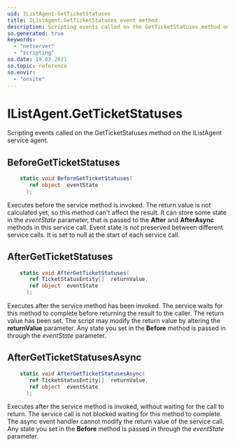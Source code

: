 ```yaml
---
uid: IListAgent-GetTicketStatuses
title: IListAgent.GetTicketStatuses event method
description: Scripting events called on the GetTicketStatuses method on the IListAgent service agent.
so.generated: true
keywords:
  - "netserver"
  - "scripting"
so.date: 19.03.2021
so.topic: reference
so.envir:
  - "onsite"
---
```

# IListAgent.GetTicketStatuses

Scripting events called on the <see cref='M:SuperOffice.CRM.Services.IListAgent.GetTicketStatuses'>GetTicketStatuses</see> method on the <see cref='IListAgent'>IListAgent</see>  service agent.

## BeforeGetTicketStatuses
```cs
    static void BeforeGetTicketStatuses(
       ref object  eventState
      );
```
Executes before the service method is invoked.
The return value is not calculated yet, so this method can't affect the result.
It can store some state in the *eventState* parameter, that is passed to the **After** and **AfterAsync** methods in this service call.
Event state is not preserved between different service calls. It is set to null at the start of each service call.
## AfterGetTicketStatuses
```cs
    static void AfterGetTicketStatuses(
       ref TicketStatusEntity[]  returnValue,
       ref object  eventState
      );
```
Executes after the service method has been invoked. The service waits for this method to complete before returning the result to the caller.
The return value has been set. The script may modify the return value by altering the **returnValue** parameter.
Any state you set in the **Before** method is passed in through the *eventState* parameter.
## AfterGetTicketStatusesAsync
```cs
    static void AfterGetTicketStatusesAsync(
       ref TicketStatusEntity[]  returnValue,
       ref object  eventState
      );
```
Executes after the service method is invoked, without waiting for the call to return.
The service call is not blocked waiting for this method to complete.
The async event handler cannot modify the return value of the service call.
Any state you set in the **Before** method is passed in through the *eventState* parameter.

